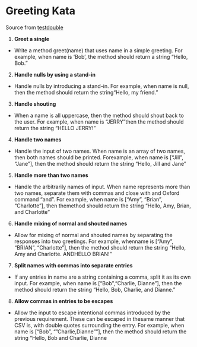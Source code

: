 # Greeting Kata

Source from [testdouble](https://github.com/testdouble/contributing-tests/wiki/Greeting-Kata)

1. **Greet a single**
  * Write a method greet(​name​) that uses ​name​ in a simple greeting. For example, when ​name​ is ‘Bob’, the method should return a string “Hello, Bob.”
2. **Handle nulls by using a stand-in**
  * Handle nulls by introducing a stand-in. For example, when ​name​ is null, then the method should return the string“Hello, my friend.”
3. **Handle shouting**
  * When a ​name​ is all uppercase, then the method should shout back to the user. For example, when ​name​ is “JERRY”then the method should return the string “HELLO JERRY!”
4. **Handle two names**
  * Handle the input of two names. When ​name​ is an array of two names, then both names should be printed. Forexample, when ​name​ is [“Jill”, “Jane”], then the method should return the string “Hello, Jill and Jane”
5. **Handle more than two names**
  * Handle the arbitrarily names of input. When ​name​ represents more than two names, separate them with commas and close with and Oxford command “and”. For example, when ​name​ is [“Amy”, “Brian”, “Charlotte”], then themethod should return the string “Hello, Amy, Brian, and Charlotte”
6. **Handle mixing of normal and shouted names**
  * Allow for mixing of normal and shouted names by separating the responses into two greetings. For example, whenname​ is [“Amy”, “BRIAN”, “Charlotte”], then the method should return the string “Hello, Amy and Charlotte. ANDHELLO BRIAN!”
7. **Split names with commas into separate entries**
  * If any entries in ​name​ are a string containing a comma, split it as its own input. For example, when ​name​ is [“Bob”,“Charlie, Dianne”], then the method should return the string “Hello, Bob, Charlie, and Dianne.”
8. **Allow commas in entries to be escapes**
  * Allow the input to escape intentional commas introduced by the previous requirement. These can be escaped in thesame manner that CSV is, with double quotes surrounding the entry. For example, when ​name​ is [“Bob”, “”Charlie,Dianne””], then the method should return the string “Hello, Bob and Charlie, Dianne